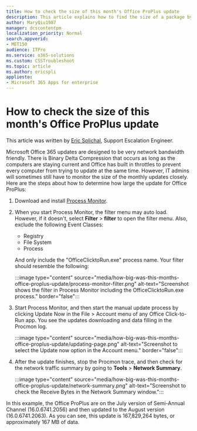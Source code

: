 ```yaml
---
title: How to check the size of this month's Office ProPlus update
description: This article explains how to find the size of a package by using Process Monitor.
author: MaryQiu1987
manager: dcscontentpm
localization_priority: Normal
search.appverid: 
- MET150
audience: ITPro
ms.service: o365-solutions
ms.custom: CSSTroubleshoot
ms.topic: article
ms.author: ericspli
appliesto:
- Microsoft 365 Apps for enterprise
---
```


# How to check the size of this month's Office ProPlus update

This article was written by [Eric Splichal](https://social.technet.microsoft.com/profile/Splic-MSFT), Support Escalation Engineer.

Microsoft Office 365 updates are designed to be very network bandwidth friendly. There is Binary Delta Compression that occurs as long as the computers are staying current and Office has built in throttles to prevent every computer from trying to update at the same time. However, IT admins will sometimes still have to monitor the size of the monthly updates closely. Here are the steps about how to determine how large the update for Office ProPlus:

1. Download and install [Process Monitor](/sysinternals/downloads/procmon).
1. When you start Process Monitor, the filter menu may auto load. However, if it doesn't, select **Filter** > **filter** to open the filter menu. Also, exclude the following Event Classes:

   - Registry
   - File System
   - Process

   And only include the "OfficeClicktoRun.exe" process name. Your filter should resemble the following:

   :::image type="content" source="media/how-big-was-this-months-office-proplus-update/process-monitor-filter.png" alt-text="Screenshot shows the filter in Process Monitor including the OfficeClicktoRun.exe process." border="false":::
1. Start Process Monitor, and then start the manual update process by clicking Update Now in the File > Account menu of any Office Click-to-Run app. You see the updates downloading and data filling in the Procmon log.

   :::image type="content" source="media/how-big-was-this-months-office-proplus-update/updating-page.png" alt-text="Screenshot to select the Update now option in the Account menu." border="false":::

1. After the update finishes, stop the Procmon trace, and then check for the network traffic summary by going to **Tools** > **Network Summary**.

   :::image type="content" source="media/how-big-was-this-months-office-proplus-update/network-summary.png" alt-text="Screenshot to check the Receive Bytes in the Network Summary window.":::

In this example, the Office ProPlus are on the July version of Semi-Annual Channel (16.0.6741.2056) and then updated to the August version (16.0.6741.2063). As you can see, this update is 167,829,264 bytes, or approximately 167 MB of data.
